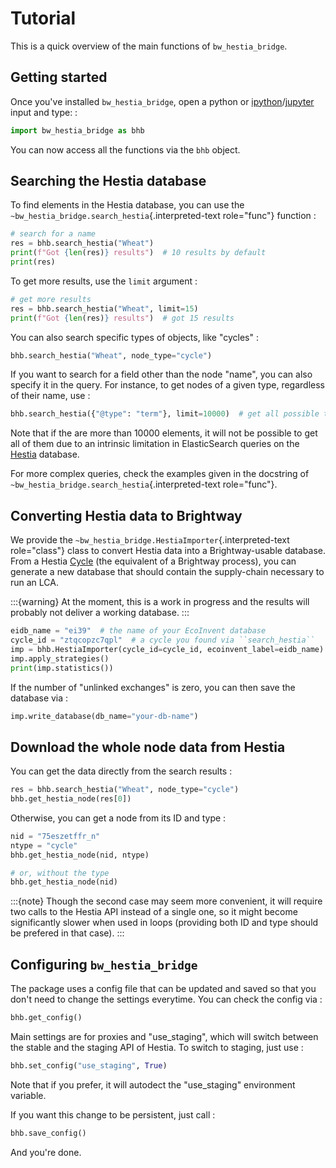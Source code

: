 # Tutorial

This is a quick overview of the main functions of `bw_hestia_bridge`.

## Getting started

Once you\'ve installed `bw_hestia_bridge`, open a python or
[ipython](https://ipython.readthedocs.io)/[jupyter](https://jupyter.org)
input and type: :

```python
import bw_hestia_bridge as bhb
```

You can now access all the functions via the `bhb` object.

## Searching the Hestia database

To find elements in the Hestia database, you can use the
`~bw_hestia_bridge.search_hestia`{.interpreted-text role="func"}
function :

```python
# search for a name
res = bhb.search_hestia("Wheat")
print(f"Got {len(res)} results")  # 10 results by default
print(res)
```

To get more results, use the `limit` argument :

```python
# get more results
res = bhb.search_hestia("Wheat", limit=15)
print(f"Got {len(res)} results")  # got 15 results
```

You can also search specific types of objects, like \"cycles\" :

```python
bhb.search_hestia("Wheat", node_type="cycle")
```

If you want to search for a field other than the node \"name\", you can
also specify it in the query. For instance, to get nodes of a given
type, regardless of their name, use :

```python
bhb.search_hestia({"@type": "term"}, limit=10000)  # get all possible terms
```

Note that if the are more than 10000 elements, it will not be possible
to get all of them due to an intrinsic limitation in ElasticSearch
queries on the [Hestia](https://hestia.earth) database.

For more complex queries, check the examples given in the docstring of
`~bw_hestia_bridge.search_hestia`{.interpreted-text role="func"}.

## Converting Hestia data to Brightway

We provide the `~bw_hestia_bridge.HestiaImporter`{.interpreted-text
role="class"} class to convert Hestia data into a Brightway-usable
database. From a Hestia [Cycle](https://www.hestia.earth/schema/Cycle)
(the equivalent of a Brightway process), you can generate a new database
that should contain the supply-chain necessary to run an LCA.

:::{warning}
At the moment, this is a work in progress and the results will probably not deliver a working database.
:::

```python
eidb_name = "ei39"  # the name of your EcoInvent database
cycle_id = "ztqcopzc7qpl"  # a cycle you found via ``search_hestia``
imp = bhb.HestiaImporter(cycle_id=cycle_id, ecoinvent_label=eidb_name)
imp.apply_strategies()
print(imp.statistics())
```

If the number of \"unlinked exchanges\" is zero, you can then save the
database via :

```python
imp.write_database(db_name="your-db-name")
```

## Download the whole node data from Hestia

You can get the data directly from the search results :

```python
res = bhb.search_hestia("Wheat", node_type="cycle")
bhb.get_hestia_node(res[0])
```

Otherwise, you can get a node from its ID and type :

```python
nid = "75eszetffr_n"
ntype = "cycle"
bhb.get_hestia_node(nid, ntype)

# or, without the type
bhb.get_hestia_node(nid)
```

:::{note}
Though the second case may seem more convenient, it will require two
calls to the Hestia API instead of a single one, so it might become
significantly slower when used in loops (providing both ID and type
should be prefered in that case).
:::

## Configuring `bw_hestia_bridge`

The package uses a config file that can be updated and saved so that you
don\'t need to change the settings everytime. You can check the config
via :

```python
bhb.get_config()
```

Main settings are for proxies and \"use_staging\", which will switch
between the stable and the staging API of Hestia. To switch to staging,
just use :

```python
bhb.set_config("use_staging", True)
```

Note that if you prefer, it will autodect the \"use_staging\"
environment variable.

If you want this change to be persistent, just call :

```python
bhb.save_config()
```

And you're done.
